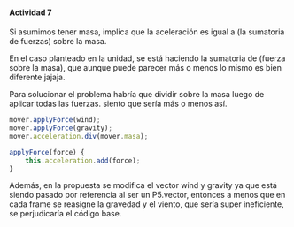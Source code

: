 #### Actividad 7

Si asumimos tener masa, implica que la aceleración es igual a (la sumatoria de fuerzas) sobre la masa.

En el caso planteado en la unidad, se está haciendo la sumatoria de (fuerza sobre la masa), que aunque puede parecer más o menos lo mismo es bien diferente jajaja.

Para solucionar el problema habría que dividir sobre la masa luego de aplicar todas las fuerzas. siento que sería más o menos así.

```js
mover.applyForce(wind);
mover.applyForce(gravity);
mover.acceleration.div(mover.masa);
```

```js
applyForce(force) {
    this.acceleration.add(force);
}
```

Además, en la propuesta se modifica el vector wind y gravity ya que está siendo pasado por referencia al ser un P5.vector, entonces a menos que en cada frame se reasigne la gravedad y el viento, que sería super ineficiente, se perjudicaría el código base.
